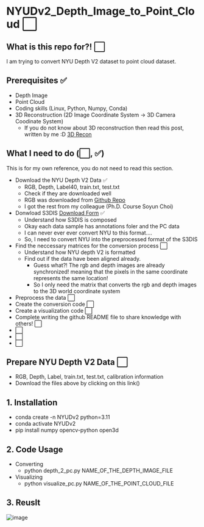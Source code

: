 # NYUDv2_Depth_Image_to_Point_Cloud ⬜

## What is this repo for?! ⬜
I am trying to convert NYU Depth V2 dataset to point cloud dataset.

## Prerequisites ✅
- Depth Image
- Point Cloud
- Coding skills (Linux, Python, Numpy, Conda)
- 3D Reconstruction (2D Image Coordinate System → 3D Camera Coodinate System)
    - If you do not know about 3D reconstruction then read this post, written by me :D [3D Recon](https://medium.com/@parkie0517/2d-to-3d-conversion-learning-how-to-convert-rgb-images-to-point-cloud-025a1fd77abe)

## What I need to do (⬜, ✅)
This is for my own reference, you do not need to read this section.
- Download the NYU Depth V2 Data ✅
    - RGB, Depth, Label40, train.txt, test.txt
    - Check if they are downloaded well
    - RGB was downloaded from [Github Repo](https://github.com/ankurhanda/nyuv2-meta-data?tab=readme-ov-file)
    - I got the rest from my colleague (Ph.D. Course Soyun Choi)
- Donwload S3DIS [Download Form](https://docs.google.com/forms/d/e/1FAIpQLScDimvNMCGhy_rmBA2gHfDu3naktRm6A8BPwAWWDv-Uhm6Shw/viewform?c=0&w=1&fbzx=5903082483074287663) ✅
    - Understand how S3DIS is composed
    - Okay each data sample has annotations foler and the PC data
    - I can never ever ever convert NYU to this format....
    - So, I need to convert NYU into the preprocessed format of the S3DIS
- Find the neccessary matrices for the conversion process ⬜
    - Understand how NYU depth V2 is formatted
    - Find out if the data have been aligned already.
        - Guess what?! The rgb and depth images are already synchronized! meaning that the pixels in the same coordinate represents the same location!
        - So I only need the matrix that converts the rgb and depth images to the 3D world coordinate system
- Preprocess the data ⬜
- Create the conversion code ⬜
- Create a visualization code ⬜
- Complete writing the github README file to share knowledge with others! ⬜
- ⬜
- ⬜
- ⬜

## Prepare NYU Depth V2 Data ⬜
- RGB, Depth, Label, train.txt, test.txt, calibration information
- Download the files above by clicking on this link()

## 1. Installation
- conda create -n NYUDv2 python=3.11
- conda activate NYUDv2
- pip install numpy opencv-python open3d

## 2. Code Usage
- Converting
    - python depth_2_pc.py NAME_OF_THE_DEPTH_IMAGE_FILE
- Visualizing
    - python visualize_pc.py NAME_OF_THE_POINT_CLOUD_FILE
 
## 3. Reuslt
![image](https://github.com/parkie0517/NYUDv2_Depth_Image_to_Point_Cloud/assets/80407632/f56250b5-c9bb-42b9-9396-0a85883e991f)
